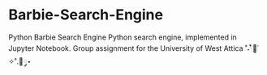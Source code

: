 # Barbie-Search-Engine
Python Barbie Search Engine
Python search engine, implemented in Jupyter Notebook.
Group assignment for the University of West Attica
˚˖𓍢ִ໋🌷͙֒✧˚.🎀༘⋆
